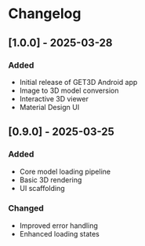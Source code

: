 # Changelog

## [1.0.0] - 2025-03-28
### Added
- Initial release of GET3D Android app
- Image to 3D model conversion
- Interactive 3D viewer
- Material Design UI

## [0.9.0] - 2025-03-25 
### Added
- Core model loading pipeline
- Basic 3D rendering
- UI scaffolding

### Changed
- Improved error handling
- Enhanced loading states